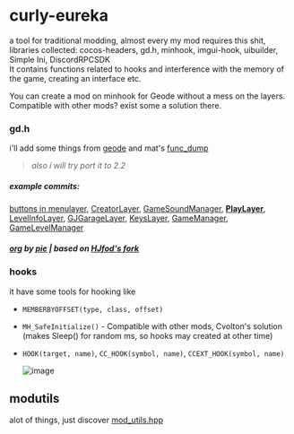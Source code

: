 # curly-eureka
a tool for traditional modding, almost every my mod requires this shit,<br>
libraries collected: cocos-headers, gd.h, minhook, imgui-hook, uibuilder, Simple Ini, DiscordRPCSDK<br>
It contains functions related to hooks and interference with the memory of the game, creating an interface etc.<br>

You can create a mod on minhook for Geode without a mess on the layers.<br>
Compatible with other mods? exist some a solution there.<br>

### gd.h
i'll add some things from [geode](https://github.com/geode-sdk/geode/tree/main/bindings) and mat's [func_dump](https://github.com/matcool/re-scripts/blob/main/func_dump.txt)
> *also i will try port it to 2.2*
##### example commits:
[buttons in menulayer](https://github.com/user95401/curly-eureka/commit/ba3b388c5d6cdaf5da8ecadd619629455f21e8ed), 
[CreatorLayer](https://github.com/user95401/curly-eureka/commit/c18f2c57f253a7d3ec33adc41ceef024aaa3d9bd), 
[GameSoundManager](https://github.com/user95401/curly-eureka/commit/50f2a0b4cbe3ef27afcdd4d471222ddb7b39338f), 
**[PlayLayer](https://github.com/user95401/curly-eureka/commit/9611fb9c73c070b1455c89e7c9c9c407a062559e)**, 
[LevelInfoLayer](https://github.com/user95401/curly-eureka/commit/a5f6db2c747187f29c252626a9ea615e3aea477f), 
[GJGarageLayer](https://github.com/user95401/curly-eureka/commit/a5ac06220a0c2de8ece407e2538b0667cefa6123), 
[KeysLayer](https://github.com/user95401/curly-eureka/commit/a24d8c89c7e12ecba4f06bc0360c9e90048d3afc), 
[GameManager](https://github.com/user95401/curly-eureka/commit/ef3da2854a09b4c7d2bf3d9e76da55d7fd2121e2), 
[GameLevelManager](https://github.com/user95401/curly-eureka/commit/8a39ffb97f23ad07b76f3ba697da31c65aac62c3)
##### [org](https://github.com/poweredbypie/gd.h) by [pie](https://github.com/poweredbypie) | based on [HJfod's fork](https://github.com/HJfod/gd.h)

### hooks
it have some tools for hooking like
 - ``MEMBERBYOFFSET(type, class, offset)``
 - ``MH_SafeInitialize()`` - Compatible with other mods, Cvolton's solution
 <br>(makes Sleep() for random ms, so hooks may created at other time)
 - ``HOOK(target, name)``, ``CC_HOOK(symbol, name)``, ``CCEXT_HOOK(symbol, name)``

   ![image](https://github.com/user95401/curly-eureka/assets/90561697/299dbd5f-c3e8-4d6b-b317-9158880d4348)

## modutils
alot of things, just discover [mod_utils.hpp](mod_utils.hpp)
